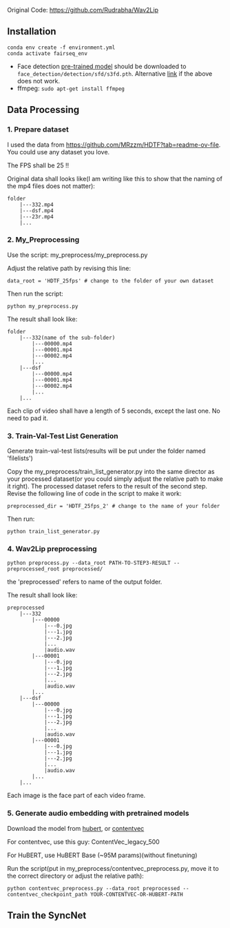 Original Code: https://github.com/Rudrabha/Wav2Lip

## Installation

```
conda env create -f environment.yml
conda activate fairseq_env
```

- Face detection [pre-trained model](https://www.adrianbulat.com/downloads/python-fan/s3fd-619a316812.pth) should be downloaded to `face_detection/detection/sfd/s3fd.pth`. Alternative [link](https://iiitaphyd-my.sharepoint.com/:u:/g/personal/prajwal_k_research_iiit_ac_in/EZsy6qWuivtDnANIG73iHjIBjMSoojcIV0NULXV-yiuiIg?e=qTasa8) if the above does not work.
- ffmpeg: `sudo apt-get install ffmpeg`

## Data Processing

### 1. Prepare dataset

I used the data from https://github.com/MRzzm/HDTF?tab=readme-ov-file. You could use any dataset you love.

The FPS shall be 25 !!

Original data shall looks like(I am writing like this to show that the naming of the mp4 files does not matter):

```
folder
	|---332.mp4
	|---dsf.mp4
	|---23r.mp4
	|...
```

### 2. My_Preprocessing

Use the script: my_preprocess/my_preprocess.py

Adjust the relative path by revising this line:

```
data_root = 'HDTF_25fps' # change to the folder of your own dataset
```

Then run the script:

```
python my_preprocess.py
```

The result shall look like:

```
folder
	|---332(name of the sub-folder)
		|---00000.mp4
		|---00001.mp4
		|---00002.mp4
		|...
	|---dsf
		|---00000.mp4
		|---00001.mp4
		|---00002.mp4
		|...
	|...
```

Each clip of video shall have a length of 5 seconds, except the last one. No need to pad it.

### 3. Train-Val-Test List Generation

Generate train-val-test lists(results will be put under the folder named 'filelists')

Copy the my_preprocess/train_list_generator.py into the same director as your processed dataset(or you could simply adjust the relative path to make it right). The processed dataset refers to the result of the second step. Revise the following line of code in the script to make it work:

```
preprocessed_dir = 'HDTF_25fps_2' # change to the name of your folder
```

Then run:

```
python train_list_generator.py
```

### 4. Wav2Lip preprocessing

```
python preprocess.py --data_root PATH-TO-STEP3-RESULT --preprocessed_root preprocessed/
```

the 'preprocessed' refers to name of the output folder.

The result shall look like:

```
preprocessed
	|---332
		|---00000
			|---0.jpg
			|---1.jpg
			|---2.jpg
			|...
			|audio.wav
		|---00001
			|---0.jpg
			|---1.jpg
			|---2.jpg
			|...
			|audio.wav
		|...
	|---dsf
		|---00000
			|---0.jpg
			|---1.jpg
			|---2.jpg
			|...
			|audio.wav
		|---00001
			|---0.jpg
			|---1.jpg
			|---2.jpg
			|...
			|audio.wav
		|...
	|...
```

Each image is the face part of each video frame.

### 5. Generate audio embedding with pretrained models

Download the model from [hubert](https://github.com/facebookresearch/fairseq/blob/main/examples/hubert/README.md), or [contentvec](https://github.com/auspicious3000/contentvec)

For contentvec, use this guy: ContentVec_legacy_500

For HuBERT, use HuBERT Base (~95M params)(without finetuning)

Run the script(put in my_preprocess/contentvec_preprocess.py, move it to the correct directory or adjust the relative path):

```
python contentvec_preprocess.py --data_root preprocessed --contentvec_checkpoint_path YOUR-CONTENTVEC-OR-HUBERT-PATH
```

## Train the SyncNet

